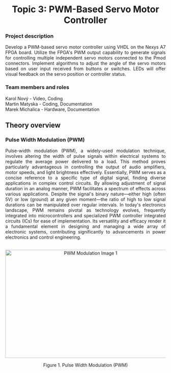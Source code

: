 <h1 align="center">Topic 3: PWM-Based Servo Motor Controller</h1>

<div>
<h3>Project description</h3>
<p align="justify">Develop a PWM-based servo motor controller using VHDL on the Nexys A7 FPGA board. Utilize the FPGA's PWM output capability to generate signals for controlling multiple independent servo motors connected to the Pmod connectors. Implement algorithms to adjust the angle of the servo motors based on user input received from buttons or switches. LEDs will offer visual feedback on the servo position or controller status.</p>
</div>

<div>
    <h3>Team members and roles</h3>
    <p>Karol Nový - Video, Coding</br>Martin Matyska - Coding, Documentation</br>Marek Michalica - Hardware, Documentation</p>
</div>

<div id="theory">
    <h2>Theory overview</h2>
    <h3>Pulse Width Modulation (PWM)</h3>
    <p align="justify">
        Pulse-width modulation (PWM), a widely-used modulation technique, involves altering the width of pulse signals within electrical systems to regulate the average power delivered to a load. This method proves particularly advantageous in controlling the output of audio amplifiers, motor speeds, and light brightness effectively. Essentially, PWM serves as a concise reference to a specific type of digital signal, finding diverse applications in complex control circuits.
        By allowing adjustment of signal duration in an analog manner, PWM facilitates a spectrum of effects across various applications. Despite the signal's binary nature—either high (often 5V) or low (ground) at any given moment—the ratio of high to low signal durations can be manipulated over regular intervals. In today's electronics landscape, PWM remains pivotal as technology evolves, frequently integrated into microcontrollers and specialized PWM controller integrated circuits (ICs) for ease of implementation. Its versatility and efficacy render it a fundamental element in designing and managing a wide array of electronic systems, contributing significantly to advancements in power electronics and control engineering.
    </p>
    </br>
    <div align="center">
        <img src="https://slidetodoc.com/presentation_image_h/c216b6866f4d0c039758f6263dd11c90/image-2.jpg" alt="PWM Modulation Image 1" srcset="" width="520px" height="340px">
        </br>
        <p>Figure 1. Pulse Width Modulation (PWM)</p>
    </div>
</div>
